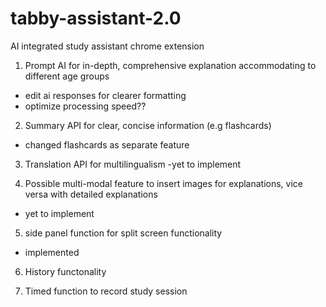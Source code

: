 # tabby-assistant-2.0

AI integrated study assistant chrome extension
1. Prompt AI for in-depth, comprehensive explanation accommodating to different age groups
- edit ai responses for clearer formatting
- optimize processing speed??

2. Summary API for clear, concise information (e.g flashcards)
- changed flashcards as separate feature

3. Translation API for multilingualism
-yet to implement

4. Possible multi-modal feature to insert images for explanations, vice versa with detailed explanations
- yet to implement

5. side panel function for split screen functionality
- implemented

6. History functonality 

7. Timed function to record study session
